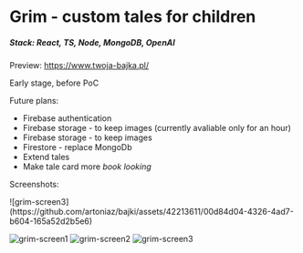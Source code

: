 <h1>Grim - custom tales for children</h1>
<h5>Stack: React, TS, Node, MongoDB, OpenAI</h5>
<p>Preview: <a href="https://www.twoja-bajka.pl/">https://www.twoja-bajka.pl/</a></p>
<p>Early stage, before PoC</p>
<p>Future plans:<p/>
<ul>
  <li>Firebase authentication</li>
  <li>Firebase storage - to keep images (currently avaliable only for an hour)</li>
  <li>Firebase storage - to keep images</li>
  <li>Firestore - replace MongoDb</li>
  <li>Extend tales</li>
  <li>Make tale card more <i>book looking</i></li>
</ul>
<p>Screenshots:</p>![grim-screen3](https://github.com/artoniaz/bajki/assets/42213611/00d84d04-4326-4ad7-b604-165a52d2b5e6)

![grim-screen1](https://github.com/artoniaz/bajki/assets/42213611/dbd21436-dace-44e7-9591-e7f9d5645e83)
![grim-screen2](https://github.com/artoniaz/bajki/assets/42213611/d7ce0b46-93b3-4d2b-b9ac-b809191c8ec9)
![grim-screen3](https://github.com/artoniaz/bajki/assets/42213611/32487194-fc9d-466a-b406-9c002af5f28b)
